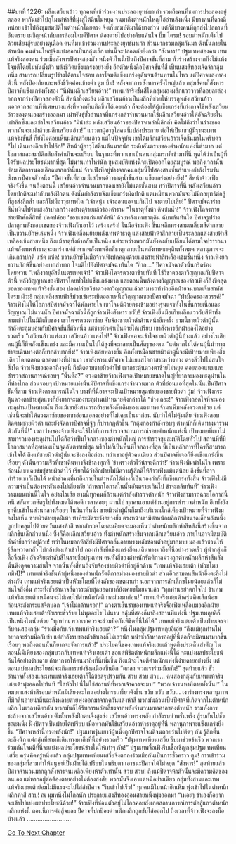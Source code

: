 ##บทที่ 1226: ผลึกเสวียนอ้าว
ทุกคนที่เข้าร่วมงานประลองยุทธ์ผาเก่า รวมถึงคนที่ชมการประลองอยู่ตลอด พากันเข้าไปอุโมงค์ห้าสีที่มุ่งสู่ใต้ดินไม่หยุด จนมาถึงตำหนักใหญ่โอ่อ่าหลังหนึ่ง
มีบางคนที่ดวงดีหน่อย เข้าไปถึงขุมสมบัติในตำหนักโดยตรง จึงเก็บสมบัติมาได้บางส่วน
แต่ก็มีบางคนที่ถูกส่งไปสถานที่อันตราย เผชิญหน้ากับการล้อมโจมตีปีศาจ ต้องตายไปอย่างคับแค้นใจ
บึ้ม โครม!
รอบตำหนักเต็มไปด้วยเสียงสู้รบอย่างดุเดือด
คนที่มาเข้าร่วมงานประลองยุทธ์ผาเก่า ส่วนมากรวมกลุ่มกันมา
ดังนั้นภายในตำหนัก คนส่วนใหญ่จึงแบ่งออกเป็นกลุ่มเล็ก เช่นนี้จะปลอดภัยยิ่งกว่า
“สังหาร!”
ปฐมเทพสองคน เทพแท้จริงสองคน ร่วมมือสังหารปีศาจสองตัว
หนึ่งตัวในนี้เป็นถึงปีศาจขั้นที่สาม ทั่วร่างสร้างจากกิ่งไม้แห้ง โจมตีโดยไม่ทันตั้งตัว พลังชีวิตแข็งแกร่งอย่างยิ่ง
อีกตัวหนึ่งคือปีศาจขั้นที่สี่ เป็นแสงสีทองเจิดจ้ากลุ่มหนึ่ง สามารถเปลี่ยนรูปร่างได้ตามใจชอบ การโจมตีแข็งแกร่งดุดันจนต้านทานไม่ไหว
แต่ปีศาจแสงทองตัวนี้ พลังป้องกันและพลังชีวิตค่อนข้างต่ำ
ตูม บึ้ม!
หลังจากการสังหารครั้งใหญ่แล้ว กลุ่มสี่คนก็สังหารปีศาจที่แข็งแกร่งทั้งสอง
“นี่มันผลึกเสวียนอ้าว!”
เทพแท้จริงขั้นสี่ในกลุ่มมองผลึกแวววาวที่ลอยละล่องออกจากร่างปีศาจสองตัวนี้ สีหน้าอึ้งตะลึง
ผลึกเสวียนอ้าวเป็นผลึกที่ช่วยให้บรรลุพลังเสวียนอ้าว นอกจากสถานที่พิเศษบางแห่งที่พวกมันเกิดขึ้นได้เองแล้ว ก็จะต้องให้ผู้แข็งแกร่งที่เก่งกาจใช้พลังเสวียนอ้าวของตนเองสร้างออกมา
เผ่าพันธุ์ขั้วอำนาจที่แกร่งกล้าจำนวนมากใช้ผลึกเสวียนอ้าวให้อัจฉริยะในเผ่าลึกซึ้งและเข้าใจเสวียนอ้าว
“มิน่าล่ะ พลังเสวียนอ้าวของปีศาจเหล่านี้ลึกล้ำ คิดไม่ถึงว่าในร่างของพวกมันจะแฝงด้วยผลึกเสวียนอ้าว!”
แววตาผู้อาวุโสคนนี้เปล่งประกาย
ต่อให้เป็นเขาผู้มีฐานะเทพแท้จริงขั้นสี่ ก็ยังไม่ค่อยเห็นผลึกเสวียนอ้าว
แต่ในปัจจุบัน เขาได้ผลึกเสวียนอ้าวเจ็ดชิ้นมาในพริบตา
“ไป เดินทางลึกเข้าไปอีก!”
สีหน้าผู้อาวุโสตื่นเต้นมากนัก
ระดับอันตรายของตำหนักแห่งนี้ต่ำมาก แต่โอกาสและสมบัติกลับล้ำค่าเกินจะเปรียบ
ในฐานะที่พวกเขาเป็นคนกลุ่มแรกที่เข้ามาที่นี่ พูดได้ว่าเป็นผู้ที่ได้รับผลประโยชน์มากที่สุด
ไม่นานเท่าไหร่นัก ขุมสมบัติแห่งนี้จะเปิดออกโดยสมบูรณ์ พอถึงเวลานั้นย่อมเกิดการนองเลือดมากกว่านี้แน่
จ้าวเฟิงที่อยู่ห่างจากคนกลุ่มนี้ไปสองสามชั้นกำแพงกำลังโรมรันสังหารปีศาจตัวหนึ่ง
“ปีศาจขั้นที่สาม มีเสวียนอ้าวธาตุน้ำขั้นสาม แข็งแกร่งอย่างยิ่ง!”
สีหน้าจ้าวเฟิงจริงจังขึ้น
จนถึงตอนนี้ เสวียนอ้าวจำนวนมากของเขายังไม่แตะขั้นสาม
ทว่าปีศาจที่นี่ พลังเสวียนอ้าวโดยปกติจะเท่ากับพลังฝึกตน ดังนั้นกำลังรบจึงแข็งแกร่งผิดปกติ
แต่เหมือนพวกมันจะไม่มีกลยุทธ์ต่อสู้ที่สูงส่งลึกล้ำ และก็ไม่มีอาวุธเทพใด
“เจ้าหนุ่ม เจ้าอ่อนแอจนเกินไป จงตายไปเสีย!”
ปีศาจมัจฉาร่างสีน้ำเงินโปร่งแสงอ้าปากกว้างอย่างดุร้ายแล้วร้องคำราม
“ในธาตุทั้งห้า ดินข่มน้ำ!”
จ้าวเฟิงโคจรกายสายฟ้าศักดิ์สิทธิ์ ปลดปล่อย ‘ขอบเขตแก่นแท้อัสนี’ ด้วยพลังเทพธาตุดิน
ฉับพลันทันใด ปีศาจรูปร่างปลาถูกพลังขอบเขตของจ้าวเฟิงกักเอาไว้
เคร้ง เคร้ง!
ในมือจ้าวเฟิง ชิ้นเหล็กทรงสามเหลี่ยมสีดำกลายเป็นขวานยักษ์เล่มหนึ่ง
จ้าวเฟิงเคลื่อนย้ายพลังเทพห้าธาตุ แสงสายฟ้าห้าสีกลายเป็นระลอกแสงสายฟ้าสีเหลืองเข้มสายหนึ่ง
ถึงแม้ธาตุทั้งห้ากลับเป็นหนึ่ง แต่ระหว่างพวกมันยังคงสับเปลี่ยนได้ตามใจปรารถนา
แม้พลังเทพห้าธาตุจะแกร่ง แต่ถ้าหากพลังเทพอีกสี่ธาตุกลายเป็นพลังเทพธาตุดินทั้งหมด พลานุภาพจะเกินกว่าปกติ
แซ่ด แซ่ด!
ขวานยักษ์ในมือจ้าวเฟิงปกคลุมด้วยแสงสายฟ้าสีเหลืองเข้มชั้นหนึ่ง
จ้าวเฟิงยกขวานยักษ์ขึ้นอย่างยากลำบาก โจมตีไปยังปีศาจมัจฉาทันใด
“อ๊าก…”
ปีศาจมัจฉาตัวนั้นกรีดร้องโหยหวน
“เพลิงวายุอัสนีเนตรเทพเจ้า!”
จ้าวเฟิงโคจรดวงตาซ้ายทันที ใช้วิชาดวงตาวิญญาณกับปีศาจตัวนี้
พลังวิญญาณของปีศาจโดยทั่วไปแข็งแกร่งมาก และตอนนี้พลังดวงวิญญาณของจ้าวเฟิงก็ถึงขีดสุดยอดของเทพแท้จริงขั้นสอง ปลดปล่อยวิชาดวงตาวิญญาณแล้วสามารถทำร้ายอีกฝ่ายจนบาดเจ็บสาหัส
โครม ผัวะ!
กลุ่มเพลิงสายฟ้าสีม่วงเข้มระเบิดออกเหนือวิญญาณของปีศาจมัจฉา
“ฝ่ามือครองสวรรค์!”
จ้าวเฟิงไม่ให้โอกาสปีศาจมัจฉาได้พักหายใจ เขาโจมตีฝ่ายตรงข้ามอย่างรุนแรงทั้งในชั้นกายเนื้อและวิญญาณ
ไม่นานนัก ปีศาจมัจฉาตัวนี้ก็ถูกจ้าวเฟิงสังหาร
ขวับ!
จ้าวเฟิงยื่นมือเก็บผลึกแวววับสีฟ้าทั้งสามเข้าไปในมิติเก็บของ
เขาโคจรดวงตาซ้าย จับจ้องชายผิวดำด้านหน้าอีกครั้ง
ยามนี้ชายผิวดำผู้นั้นกำลังตะลุมบอนกับปีศาจขั้นสี่ตัวหนึ่ง
แต่ชายผิวดำเป็นฝ่ายได้เปรียบ เขาสังหารอีกฝ่ายลงได้อย่างรวดเร็ว
“เสวียนอ้าวแห่งเงา เสวียนอ้าวแห่งไฟ!”
จ้าวเฟิงพอจะเข้าใจชายผิวดำผู้นี้บ้างแล้ว
อย่างไรเสีย คนผู้นี้ก็มีพลังแข็งแกร่ง และมีความเป็นไปได้สูงที่จะกลายเป็นศัตรูของตน
“แต่หากไม่ได้คนผู้นี้นำทาง ข้าจะเดินทางต่อก็ยากลำบากยิ่ง!”
จ้าวเฟิงเอ่ยพลางยิ้ม
อีกทั้งเหมือนชายผิวดำผู้นี้จะมีเป้าหมายเพียงสิ่งเดียวโดยตลอด
ตลอดทางที่ผ่านมา เขาสังหารแต่ปีศาจ ไม่แยแสโอกาสระหว่างทาง ตรงลิ่วไปไม่สนใจสิ่งใด
จ้าวเฟิงมองออกถึงจุดนี้ ถึงติดตามชายผิวดำไป
เขากระตุ้นดวงตาซ้ายไม่หยุด คอยสอดแนมและสำรวจสถานการณ์รอบๆ
“นั่นคือ?”
ดวงตาซ้ายจ้าวเฟิงเจอเป้าหมายขนาดใหญ่ที่ยากจะมองทะลุผ่านในที่ห่างไกล
ส่วนรอบๆ เป้าหมายแห่งนั้นมีปีศาจที่แข็งแกร่งจำนวนมาก ตัวที่อ่อนแอที่สุดในนั้นเป็นปีศาจขั้นที่สาม
จ้าวเฟิงคาดการณ์ในใจ บางทีที่นี่อาจจะเป็นเป้าหมายสุดท้ายของชายผิวดำ
วู้ม!
จ้าวเฟิงกระตุ้นดวงตาซ้ายสุดแรงก็ยังยากจะมองทะลุผ่านเป้าหมายดังกล่าวได้
“ช่างเถอะ!”
จ้าวเฟิงถอดใจที่จะมองทะลุผ่านเป้าหมายนั้น
ถึงแม้เขายังสามารถย้ายพลังดั้งเดิมของเนตรเทพเจ้ามาเพิ่มพลังดวงตาซ้าย แต่เช่นนี้จะทำให้ดวงตาซ้ายของเขาอ่อนแอลงอย่างที่ไม่เคยเป็นมาก่อน นับว่าได้ไม่คุ้มเสีย
จ้าวเฟิงลอบติดตามชายผิวดำ และยังจัดการปีศาจที่จู่ๆ ก็ปรากฏตัวขึ้น
“กลุ่มกองกำลังรอบๆ ตำหนักก็เดินทางมารวมตัวกันที่นี่!”
เวลาว่างของจ้าวเฟิงจะใช้ไปกับการสำรวจสถานการณ์รอบตำหนักแห่งนี้
เป้าหมายที่เขาไม่สามารถมองทะลุผ่านไปได้ถือว่าเป็นใจกลางของตำหนักใหญ่
การสำรวจขุมสมบัติโดยทั่วไป สถานที่ที่มีโอกาสมากที่สุดย่อมเป็นจุดอันตรายที่สุด หรือไม่ก็เป็นพื้นที่ใจกลางที่สุด นี่เป็นหลักการที่ใครก็สามารถเข้าใจได้
ถึงแม้ชายผิวดำผู้นั้นจะชิงลงมือก่อน ทว่าเขาอยู่ตัวคนเดียว ส่วนปีศาจที่เจอก็ยิ่งแข็งแกร่งขึ้นเรื่อยๆ ดังนั้นความเร็วที่เขาเดินทางจึงช้าลงทุกที
‘ข้าพรางตัวไว้น่าจะดีกว่า!’
จ้าวเฟิงพึมพำในใจ
เพราะก่อนนี้เขาเคยข่มขู่ชายผิวดำไว้ เรียกได้ว่าอีกฝ่ายไม่มีความรู้สึกดีให้จ้าวเฟิงแม้แต่น้อย ถึงขั้นที่อาจทำร้ายเขาก็เป็นได้
หนำซ้ำคนที่มาถึงภายในตำหนักได้ต่างก็เป็นกองกำลังที่แข็งแกร่งทั้งสิ้น จ้าวเฟิงไม่มีความจำเป็นต้องพาตัวเองไปเสี่ยงภัย
‘ถ้าหากโอกาสในนั้นอันตรายเกินไป ข้าจะกลับทันที’
จ้าวเฟิงวางแผนเช่นนี้ในใจ
อย่างไรเสีย ยามนี้ทุกคนก็ล้วนแต่กำลังสำรวจตำหนัก จ้าวเฟิงสามารถฉวยโอกาสนี้หนี สลัดพวกศัตรูไปทั้งหมดได้พอดี
เวลาค่อยๆ ผ่านไป ทุกคนเอาแต่ง่วนอยู่การสำรวจตำหนัก อีกทั้งยังรุกคืบเข้าในส่วนกลางเรื่อยๆ
ในวินาทีหนึ่ง ชายผิวดำผู้นั้นก็มาถึงบริเวณใกล้เคียงเป้าหมายที่จ้าวเฟิงมองไม่เห็น
ชายผิวดำหยุดฝีเท้า ท่าทีระมัดระวังอย่างยิ่ง
ตรงหน้าเขามีตำหนักผลึกห้าสีขนาดเล็กหลังหนึ่ง ถูกปกคลุมไปด้วยควันแสงห้าสี
หากสำรวจโดยละเอียดจะมองเห็นว่าตำหนักผลึกห้าสีหลังนี้สร้างขึ้นจากผลึกชิ้นเล็กส่วนหนึ่ง ซึ่งก็คือผลึกเสวียนอ้าว
ทั้งตำหนักสร้างขึ้นจากผลึกเสวียนอ้าว ภายในอาจมีสมบัติล้ำค่ายิ่งกว่าอยู่ด้วย!
ทว่าในหมอกห้าสี่ยังมีปีศาจกลิ่นอายทรงพลังซ่อนตัวอยู่มากมาย มองแล้วชวนให้รู้สึกหวาดกลัว ไม่กล้าย่างเท้าเข้าไป
กองกำลังที่แข็งแกร่งสี่คนเดินทางมาถึงที่นี่อย่างรวดเร็ว
ผู้นำกลุ่มก็คือจื่อเฟิง อัจฉริยะลำดับสี่ในรายชื่อปฐมเทพ
คนทั้งสี่ของตำหนักรัตติกาลม่วงถูกตำหนักผลึกห้าสีหลังนั้นดึงดูดความสนใจ
จากนั้นทั้งสี่คนถึงจับจ้องชายผิวดำที่อยู่อีกด้าน
“เทพแท้จริงเฮยเต้า (หัวขโมยทมิฬ)!”
เทพแท้จริงขั้นห้าผู้หนึ่งของตำหนักรัตติกาลม่วงมองชายผิวดำ
ส่วนอีกสามคนสีหน้าอึ้งตะลึงไม่ต่างกัน
เทพแท้จริงเฮยเต้าเป็นหัวขโมยที่โด่งดังของเขตผาเก่า นอกจากการลักเล็กขโมยน้อยแล้วก็ไม่สนใจสิ่งอื่น กระทั่งขั้วอำนาจสี่ดาวระดับสุดยอดเขาก็ยังเคยขโมยมาแล้ว
“ทุกท่านอย่าตกใจไป ข้าเทพแท้จริงเฮยเต้าเหมือนจะไม่เคยไปตำหนักรัตติกาลม่วงมาก่อน!”
เทพแท้จริงเฮยเต้าครุ่นคิดเล็กน้อย ก่อนจะส่งกระแสจิตบอก
“เจ้าไม่กล้าหรอก!”
ดวงตาเย็นชาของเทพแท้จริงจื่อเฟิงเหลือบมองอีกฝ่าย
เทพแท้จริงเฮยเต้าหัวเราะชั่วร้าย ไม่พูดอะไร
ไม่นาน กลุ่มที่สองก็มาถึงสถานที่แห่งนี้ ปฐมเทพกุยอีก็เป็นหนึ่งในนั้นด้วย
“ทุกท่าน พวกเราควรจะร่วมมือกันพิชิตที่นี่ให้ได้”
เทพแท้จริงเฮยเต้าเป็นฝ่ายเจรจากับคนสองกลุ่ม
“ร่วมมือกับเจ้าเทพแท้จริงเฮยเต้า?”
หนึ่งในกลุ่มปฐมเทพกุยอีเอ่ย
“ถึงแม้ทุกท่านไม่อยากจะร่วมมือกับข้า แต่กำลังรบของตัวข้าเองก็ไม่เลวนัก หนำซ้ำถ้าหากรออยู่ที่นี่ต่อก็จะมีคนมามากขึ้นเรื่อยๆ พอถึงตอนนั้นก็ยากจะจัดการแล้ว!”
ประโยคนี้ของเทพแท้จริงเฮยเต้าพูดถึงประเด็นสำคัญ
ในตอนนี้มีเพียงสองกลุ่มบวกกับเทพแท้จริงเฮยเต้า ขอแค่พิชิตตำหนักผลึกแห่งนี้ได้ จะแบ่งผลประโยชน์กันได้อย่างง่ายดาย
ถ้าหากรอให้คนมาถึงที่นี่เพิ่มขึ้น ถึงแม้จะโจมตีตำหนักแห่งนี้ง่ายดายอย่างยิ่ง แต่ตอนแบ่งผลประโยชน์จะเกิดการแย่งชิงดุเดือดขึ้นอีก
“ตกลง พวกเราร่วมมือกัน!”
สุดท้ายแล้ว ขั้วอำนาจทั้งสองและเทพแท้จริงเฮยเต้าก็ได้ข้อสรุปร่วมกัน
สวบ สวบ สวบ...
คนสองกลุ่มกับเทพแท้จริงเฮยเต้าพุ่งออกไปทันที
“ไสหัวไป นี่ไม่ใช่สถานที่ที่พวกเจ้าควรจะมา!”
“พวกเจ้ารนหาที่ตายทั้งนั้น!”
ในหมอกแสงห้าสีรอบตำหนักมีเสียงตะโกนอย่างโกรธเกรี้ยวดังขึ้น
ขวับ ขวับ ขวับ…
เงาร่างทรงพลานุภาพที่มีกลิ่นอายน่าตื่นตะลึงหลายสายพุ่งออกมาจากควันแสงห้าสี
พวกมันล้วนเป็นปีศาจที่เกิดจากในตำหนักผลึก
ในเวลาเดียวกัน พวกมันก็ได้รับการหล่อเลี้ยงจากพลังจำนวนมหาศาลของตำหนัก รวมทั้งการชะล้างจากเสวียนอ้าว ดังนั้นพลังฝึกตนจึงสูงส่ง เสวียนอ้าวทรงพลัง กำลังรบน่าพรั่นพรึง
สู้รบกันไปชั่วขณะหนึ่ง ฝั่งปีศาจเป็นฝ่ายได้เปรียบ
เมื่อพวกมันใช้เสวียนอ้าวห้าธาตุอยู่ที่นี่ พลานุภาพจะแข็งแกร่งยิ่งขึ้น
“ปีศาจเหล่านี้ทรงพลังนัก!”
ปฐมเทพรุ่นเยาว์ผู้หนึ่งถูกปีศาจโจมตีจนถอยร่นไปติดๆ กัน รู้สึกตื่นตะลึงนัก
แต่กลุ่มที่สามก็เดินทางมาถึงที่นี่อย่างรวดเร็ว
“ปฐมเทพเทียนเสวี่ย รีบมาช่วยข้าเร็ว พวกเราร่วมกันโจมตีที่นี่จะแบ่งผลประโยชน์ข้างในให้เท่าๆ กัน!”
ปฐมเทพจื่อเฟิงรีบเชื้อเชิญกลุ่มปฐมเทพเทียนเสวี่ย
ครุ่นคิดครู่หนึ่งแล้ว กลุ่มปฐมเทพเทียนเสวี่ยจึงตกลงร่วมมือกันเป็นการชั่วคราว
ตูม!
การเข้าร่วมของกลุ่มที่สามทำให้มนุษย์เป็นฝ่ายได้เปรียบในพริบตา เอาชนะปีศาจได้ไม่หยุด
“สังหาร!”
สุดท้ายแล้ว ปีศาจจำนวนมากถูกสังหารจนเหลือเพียงห้าตัวเท่านั้น
สวบ สวบ!
ถึงแม้ปีศาจห้าตัวนั้นจะมีความคิดของตนเอง แต่หากอยู่ต่อต้องตายอย่างไม่ต้องสงสัย พวกมันจึงเอาแต่หนีอย่างเดียว
กลุ่มทั้งสามและเทพแท้จริงเฮยเต้าย่อมไม่มีแรงจะไปไล่ล่าปีศาจ
“รีบเข้าไปเร็ว!”
ทุกคนมีใบหน้าฮึกเหิม พุ่งเข้าไปในตำหนักผลึกห้าสี
สวบ!
ณ มุมหนึ่งไม่ไกลนัก ประกายแสงสีทองอ่อนสายหนึ่งพุ่งออกมา
“เหอะๆ ข้าเองก็อยากจะเข้าไปแบ่งผลประโยชน์ด้วย!”
จ้าวเฟิงที่ซ่อนตัวอยู่ไม่ไกลคอยสังเกตสถานการณ์การต่อสู้แถวตำหนักผลึกแห่งนี้
ตอนนี้การต่อสู้จบลง ปีศาจที่ปกป้องตำหนักผลึกถูกขับไล่ออกไป ถึงเวลาที่จ้าวเฟิงจะลงมือบ้างแล้ว
…………………….


[Go To Next Chapter]( ./83.md)